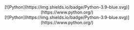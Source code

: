 <div align="center">
    [![Python](https://img.shields.io/badge/Python-3.9-blue.svg)](https://www.python.org/)
</div>
<div align="center">
    [![Python](https://img.shields.io/badge/Python-3.9-blue.svg)](https://www.python.org/)
</div>







<!--
**rud8744/rud8744** is a ✨ _special_ ✨ repository because its `README.md` (this file) appears on your GitHub profile.

Here are some ideas to get you started:

- 🔭 I’m currently working on ...
- 🌱 I’m currently learning ...
- 👯 I’m looking to collaborate on ...
- 🤔 I’m looking for help with ...
- 💬 Ask me about ...
- 📫 How to reach me: ...
- 😄 Pronouns: ...
- ⚡ Fun fact: ...
-->
